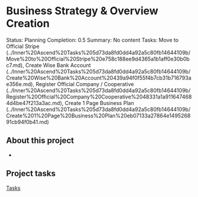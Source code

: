 # Business Strategy & Overview Creation

Status: Planning
Completion: 0.5
Summary: No content
Tasks: Move to Official Stripe (../Inner%20Ascend%20Tasks%205d73da8fd0dd4a92a5c80fb14644109b/Move%20to%20Official%20Stripe%20e758c188ee9d4365a1b1aff0e30b0bc7.md), Create Wise Bank Account (../Inner%20Ascend%20Tasks%205d73da8fd0dd4a92a5c80fb14644109b/Create%20Wise%20Bank%20Account%20439a94f0f55f4b7cb31b716793ae356e.md), Register Official Company / Cooperative (../Inner%20Ascend%20Tasks%205d73da8fd0dd4a92a5c80fb14644109b/Register%20Official%20Company%20Cooperative%2048331a1a9116474684d4be47f213a3ac.md), Create 1 Page Business Plan (../Inner%20Ascend%20Tasks%205d73da8fd0dd4a92a5c80fb14644109b/Create%201%20Page%20Business%20Plan%20eb07133a27864e149526891cb94f0b41.md)

## About this project

- 

## Project tasks

[Tasks](Business%20Strategy%20&%20Overview%20Creation%203f8e535cbc364e06920004b90cdc5f3c/Tasks%20bf4d3ad53bc9482c9e4025b732b468e3.csv)